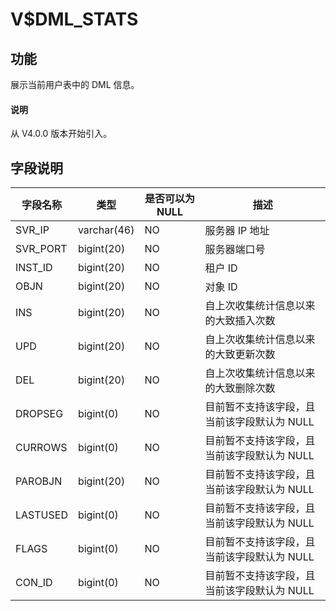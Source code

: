 
# V$DML_STATS

## 功能

展示当前用户表中的 DML 信息。

<main id="notice" type='explain'>
  <h4>说明</h4>
  <p>从 V4.0.0 版本开始引入。</p>
</main>

## 字段说明

| 字段名称 | 类型 | 是否可以为 NULL | 描述 |
| --- | --- | --- | --- |
| SVR_IP | varchar(46) | NO | 服务器 IP 地址 |
| SVR_PORT | bigint(20) | NO | 服务器端口号 |
| INST_ID | bigint(20) | NO | 租户 ID |
| OBJN | bigint(20) | NO | 对象 ID |
| INS | bigint(20) | NO | 自上次收集统计信息以来的大致插入次数 |
| UPD | bigint(20) | NO | 自上次收集统计信息以来的大致更新次数 |
| DEL | bigint(20) | NO | 自上次收集统计信息以来的大致删除次数 |
| DROPSEG | bigint(0) | NO | 目前暂不支持该字段，且当前该字段默认为 NULL |
| CURROWS | bigint(0) | NO | 目前暂不支持该字段，且当前该字段默认为 NULL |
| PAROBJN | bigint(20) | NO | 目前暂不支持该字段，且当前该字段默认为 NULL |
| LASTUSED | bigint(0) | NO | 目前暂不支持该字段，且当前该字段默认为 NULL |
| FLAGS | bigint(0) | NO | 目前暂不支持该字段，且当前该字段默认为 NULL |
| CON_ID | bigint(0) | NO | 目前暂不支持该字段，且当前该字段默认为 NULL |
